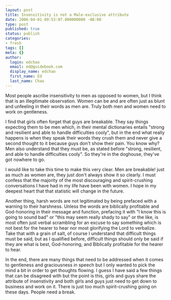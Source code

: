```yaml
---
layout: post
title: Insensitivity is not a Male-exclusive attribute
date: 2006-04-01 09:53:07.000000000 -08:00
type: post
published: true
status: publish
categories:
- fresh
tags: []
meta: {}
author:
  login: edchao
  email: ed@guidebook.com
  display_name: edchao
  first_name: Ed
  last_name: Chao
---
```

<p>Most people ascribe insensitivity to men as opposed to women, but I think that is an illegitimate observation.  Women can be and are often just as blunt and unfeeling in their words as men are.  Truly both men and women need to work on gentleness.</p>
<p>I find that girls often forget that guys are breakable.  They say things expecting them to be men which, in their mental dictionaries entails "strong and resilient and able to handle difficulties cooly", but in the end what really happens is when they speak their words they crush them and never give a second thought to it because guys don't show their pain.  You know why? Men also understand that they must be, as stated before "strong, resilient, and able to handle difficulties cooly".  So they're in the doghouse, they've got nowhere to go.   </p>
<p>I would like to take this time to make this very clear.  Men are breakable! just as much as women are, they just don't always show it so clearly.  I must confess that the majority of the most discouraging and spirit-crushing conversations I have had in my life have been with women.  I hope in my deepest heart that that statistic will change in the future.  </p>
<p>Another thing,  harsh words are not legitimated by being prefaced with a warning to their harshness.  Unless the words are biblically profitable and God-honoring in their message and function, prefacing it with "I know this is going to sound bad" or "this may seem really shady to say" or the like, is most often just verbal scrambling for an excuse to say something which is not best for the hearer to hear nor most glorifying the Lord to verbalize.  Take that with a grain of salt, of course I understand that difficult things must be said, but as I qualified before, difficult things should only be said if they are what is best, God-honoring, and Biblically profitable for the hearer to hear.</p>
<p> In the end, there are many things that need to be addressed when it comes to gentleness and graciousness in speech but I only wanted to pick the mind a bit in order to get thoughts flowing.  I guess I have said a few things that can be disagreed with but the point is this, girls and guys share the attribute of insenstivity and both girls and guys just need to get down to business and work on it.  There is just too much spirit-crushing going on these days.  People need a break.</p>
